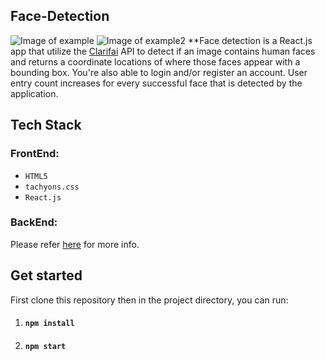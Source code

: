 ## Face-Detection
![Image of example](https://github.com/iJustWantToBeMe/Face-Detection/blob/main/example/example_face.png)
![Image of example2](https://github.com/iJustWantToBeMe/Face-Detection/blob/main/example/example_face2.png)
**Face detection is a React.js app that utilize the [Clarifai](https://www.clarifai.com/models/ai-face-detection) API to detect if an image contains human faces and  returns a coordinate locations of where those faces appear with a bounding box. You're also able to login and/or register an account. User entry count increases for every successful face that is detected by the application.

## Tech Stack

  ### FrontEnd:
  * `HTML5`
  * `tachyons.css`
  * `React.js`
 
  ### BackEnd:
  Please refer [here](https://github.com/iJustWantToBeMe/Face-Detection-API) for more info.
 
## Get started

First clone this repository then in the project directory, you can run:
1. #### `npm install`
2. #### `npm start`
